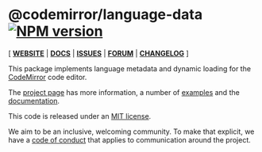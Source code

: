 # @codemirror/language-data [![NPM version](https://img.shields.io/npm/v/@codemirror/language-data.svg)](https://www.npmjs.org/package/@codemirror/language-data)

[ [**WEBSITE**](https://codemirror.net/) | [**DOCS**](https://codemirror.net/docs/ref/#language-data) | [**ISSUES**](https://github.com/codemirror/codemirror.next/issues) | [**FORUM**](https://discuss.codemirror.net/c/next/) | [**CHANGELOG**](https://github.com/codemirror/language-data/blob/main/CHANGELOG.md) ]

This package implements language metadata and dynamic loading for the
[CodeMirror](https://codemirror.net/) code editor.

The [project page](https://codemirror.net/) has more information, a
number of [examples](https://codemirror.net/examples/) and the
[documentation](https://codemirror.net/docs/).

This code is released under an
[MIT license](https://github.com/codemirror/language-data/tree/main/LICENSE).

We aim to be an inclusive, welcoming community. To make that explicit,
we have a [code of
conduct](http://contributor-covenant.org/version/1/1/0/) that applies
to communication around the project.
